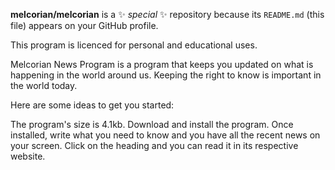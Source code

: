 **melcorian/melcorian** is a ✨ _special_ ✨ repository because its `README.md` (this file) appears on your GitHub profile.

This program is licenced for personal and educational uses.

Melcorian News Program is a program that keeps you updated on what is happening in the world around us. Keeping the right to know is important in the world today. 

Here are some ideas to get you started:

The program's size is 4.1kb. 
Download and install the program. 
Once installed, write what you need to know and you have all the recent news on your screen.
Click on the heading and you can read it in its respective website.
